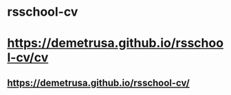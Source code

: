 # rsschool-cv

# https://demetrusa.github.io/rsschool-cv/cv

## https://demetrusa.github.io/rsschool-cv/

